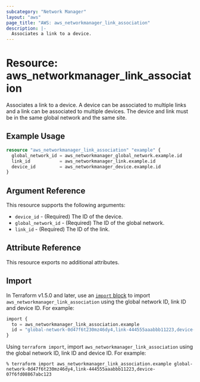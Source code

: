 ```yaml
---
subcategory: "Network Manager"
layout: "aws"
page_title: "AWS: aws_networkmanager_link_association"
description: |-
  Associates a link to a device.
---
```


# Resource: aws_networkmanager_link_association

Associates a link to a device.
A device can be associated to multiple links and a link can be associated to multiple devices.
The device and link must be in the same global network and the same site.

## Example Usage

```terraform
resource "aws_networkmanager_link_association" "example" {
  global_network_id = aws_networkmanager_global_network.example.id
  link_id           = aws_networkmanager_link.example.id
  device_id         = aws_networkmanager_device.example.id
}
```

## Argument Reference

This resource supports the following arguments:

* `device_id` - (Required) The ID of the device.
* `global_network_id` - (Required) The ID of the global network.
* `link_id` - (Required) The ID of the link.

## Attribute Reference

This resource exports no additional attributes.

## Import

In Terraform v1.5.0 and later, use an [`import` block](https://developer.hashicorp.com/terraform/language/import) to import `aws_networkmanager_link_association` using the global network ID, link ID and device ID. For example:

```terraform
import {
  to = aws_networkmanager_link_association.example
  id = "global-network-0d47f6t230mz46dy4,link-444555aaabbb11223,device-07f6fd08867abc123"
}
```

Using `terraform import`, import `aws_networkmanager_link_association` using the global network ID, link ID and device ID. For example:

```console
% terraform import aws_networkmanager_link_association.example global-network-0d47f6t230mz46dy4,link-444555aaabbb11223,device-07f6fd08867abc123
```
